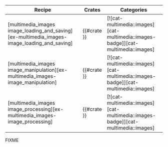 | Recipe | Crates | Categories |
|--------|--------|------------|
| [multimedia_images image_loading_and_saving][ex-multimedia_images-image_loading_and_saving] | {{#crate }} | [![cat-multimedia::images][cat-multimedia::images-badge]][cat-multimedia::images] |
| [multimedia_images image_manipulation][ex-multimedia_images-image_manipulation] | {{#crate }} | [![cat-multimedia::images][cat-multimedia::images-badge]][cat-multimedia::images] |
| [multimedia_images image_processing][ex-multimedia_images-image_processing] | {{#crate }} | [![cat-multimedia::images][cat-multimedia::images-badge]][cat-multimedia::images] |

<div class="hidden">
FIXME
</div>
